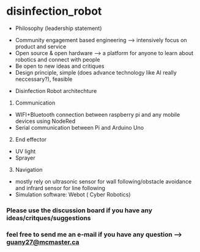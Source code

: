 # disinfection_robot

* Philosophy (leadership statement)
- Community engagement based engineering --> intensively focus on product and service
- Open source & open hardware --> a platform for anyone to learn about robotics and connect with people
- Be open to new ideas and critiques
- Design principle, simple (does advance technology like AI really neccessary?), feasible 




* Disinfection Robot architechture
1. Communication
- WIFI+Bluetooth connection between raspberry pi and any mobile devices using NodeRed
- Serial communication between Pi and Arduino Uno

2. End effector
-  UV light
-  Sprayer

3. Navigation
- mostly rely on ultrasonic sensor for wall following/obstacle avoidance and infrard sensor for line following
- Simulation software: Webot ( Cyber Robotics)

### Please use the discussion board if you have any ideas/critques/suggestions
### feel free to send me an e-mail if you have any question --> guany27@mcmaster.ca
